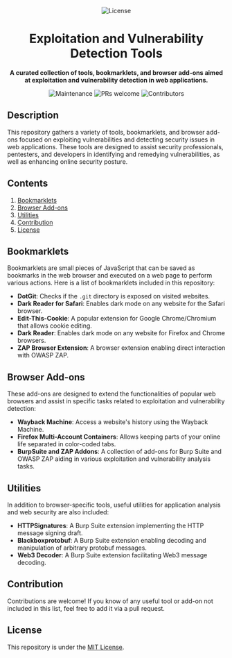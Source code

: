 <p align="center">
  <img src="https://img.shields.io/github/license/AxthonyV/CyberSec-Arsenal" alt="License">
</p>

<h1 align="center">Exploitation and Vulnerability Detection Tools</h1>

<p align="center">
  <b>A curated collection of tools, bookmarklets, and browser add-ons aimed at exploitation and vulnerability detection in web applications.</b>
</p>

<p align="center">
  <img src="https://img.shields.io/badge/Maintained%3F-Yes-brightgreen.svg" alt="Maintenance">
  <img src="https://img.shields.io/badge/PRs-welcome-brightgreen.svg" alt="PRs welcome">
  <img src="https://img.shields.io/github/contributors/username/repo" alt="Contributors">
</p>

## Description

This repository gathers a variety of tools, bookmarklets, and browser add-ons focused on exploiting vulnerabilities and detecting security issues in web applications. These tools are designed to assist security professionals, pentesters, and developers in identifying and remedying vulnerabilities, as well as enhancing online security posture.

## Contents

1. [Bookmarklets](#bookmarklets)
2. [Browser Add-ons](#browser-add-ons)
3. [Utilities](#utilities)
4. [Contribution](#contribution)
5. [License](#license)

## Bookmarklets <a name="bookmarklets"></a>

Bookmarklets are small pieces of JavaScript that can be saved as bookmarks in the web browser and executed on a web page to perform various actions. Here is a list of bookmarklets included in this repository:

* **DotGit**: Checks if the `.git` directory is exposed on visited websites.
* **Dark Reader for Safari**: Enables dark mode on any website for the Safari browser.
* **Edit-This-Cookie**: A popular extension for Google Chrome/Chromium that allows cookie editing.
* **Dark Reader**: Enables dark mode on any website for Firefox and Chrome browsers.
* **ZAP Browser Extension**: A browser extension enabling direct interaction with OWASP ZAP.

## Browser Add-ons <a name="browser-add-ons"></a>

These add-ons are designed to extend the functionalities of popular web browsers and assist in specific tasks related to exploitation and vulnerability detection:

* **Wayback Machine**: Access a website's history using the Wayback Machine.
* **Firefox Multi-Account Containers**: Allows keeping parts of your online life separated in color-coded tabs.
* **BurpSuite and ZAP Addons**: A collection of add-ons for Burp Suite and OWASP ZAP aiding in various exploitation and vulnerability analysis tasks.

## Utilities <a name="utilities"></a>

In addition to browser-specific tools, useful utilities for application analysis and web security are also included:

* **HTTPSignatures**: A Burp Suite extension implementing the HTTP message signing draft.
* **Blackboxprotobuf**: A Burp Suite extension enabling decoding and manipulation of arbitrary protobuf messages.
* **Web3 Decoder**: A Burp Suite extension facilitating Web3 message decoding.

## Contribution <a name="contribution"></a>

Contributions are welcome! If you know of any useful tool or add-on not included in this list, feel free to add it via a pull request.

## License <a name="license"></a>

This repository is under the [MIT License](LICENSE).
